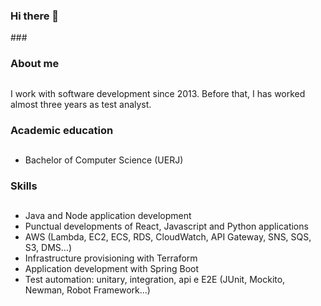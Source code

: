 ### Hi there 👋
###<br/>
### About me <h2>
  I work with software development since 2013. Before that, I has worked almost three years as test analyst.

### Academic education <h2>

 * Bachelor of Computer Science (UERJ)

### Skills <h2>

 * Java and Node application development 
 * Punctual developments of React, Javascript and Python applications
 * AWS (Lambda, EC2, ECS, RDS, CloudWatch, API Gateway, SNS, SQS, S3, DMS...)
 * Infrastructure provisioning with Terraform
 * Application development with Spring Boot
 * Test automation: unitary, integration, api e E2E (JUnit, Mockito, Newman, Robot Framework...)

<!--
**tquerido/tquerido** is a ✨ _special_ ✨ repository because its `README.md` (this file) appears on your GitHub profile.

Here are some ideas to get you started:

- 🔭 I’m currently working on ...
- 🌱 I’m currently learning ...
- 👯 I’m looking to collaborate on ...
- 🤔 I’m looking for help with ...
- 💬 Ask me about ...
- 📫 How to reach me: ...
- 😄 Pronouns: ...
- ⚡ Fun fact: ...
-->
